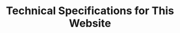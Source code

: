 ---
title: 'Technical Specifications for This Website'
published: '2025-04-03'
updated: '2025-04-03'
readingTime: '5 min'
tags: ['development']
---